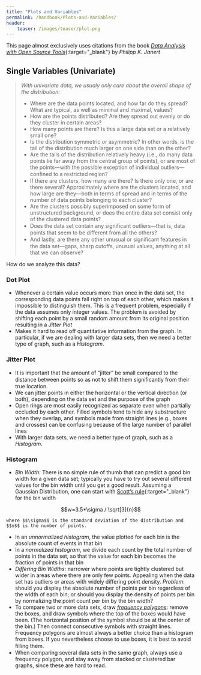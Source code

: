 ```yaml
---
title: "Plots and Variables"
permalink: /handbook/Plots-and-Variables/
header:
    teaser: /images/teaser/plot.png
---
```

This page almost exclusively uses citations from the book [*Data Analysis with Open Source Tools*](http://shop.oreilly.com/product/9780596802363.do){:target="_blank"} by *Philipp K. Janert*

## Single Variables (Univariate)

> *With univariate data, we usualy only care about the overall shape of the distribution:*
> - Where are the data points located, and how far do they spread? What are typical, as well as minimal and maximal, values? 
> - How are the points distributed? Are they spread out evenly or do they cluster in certain areas? 
> - How many points are there? Is this a large data set or a relatively small one? 
> - Is the distribution symmetric or asymmetric? In other words, is the tail of the distribution much larger on one side than on the other? 
> - Are the tails of the distribution relatively heavy (i.e., do many data points lie far away from the central group of points), or are most of the points—with the possible exception of individual outliers—conﬁned to a restricted region? 
> - If there are clusters, how many are there? Is there only one, or are there several? Approximately where are the clusters located, and how large are they—both in terms of spread and in terms of the number of data points belonging to each cluster? 
> - Are the clusters possibly superimposed on some form of unstructured background, or does the entire data set consist only of the clustered data points? 
> - Does the data set contain any signiﬁcant outliers—that is, data points that seem to be different from all the others? 
> - And lastly, are there any other unusual or signiﬁcant features in the data set—gaps, sharp cutoffs, unusual values, anything at all that we can observe?

How do we analyze this data?

### Dot Plot

- Whenever a certain value occurs more than once in the data set, the corresponding data points fall right on top of each other, which makes it impossible to distinguish them. This is a frequent problem, especially if the data assumes only integer values. The problem is avoided by shifting each point by a small random amount from its original position resulting in a *Jitter Plot*
- Makes it hard to read off quantitative information from the graph. In particular, if we are dealing with larger data sets, then we need a better type of graph, such as a *Histogram*.

### Jitter Plot

- It is important that the amount of “jitter” be small compared to the distance between points so as not to shift them signiﬁcantly from their true location.
- We can jitter points in either the horizontal or the vertical direction (or both), depending on the data set and the purpose of the graph
- Open rings are most easily recognized as separate even when partially occluded by each other. Filled symbols tend to hide any substructure when they overlap, and symbols made from straight lines (e.g., boxes and crosses) can be confusing because of the large number of parallel lines
- With larger data sets, we need a better type of graph, such as a *Histogram*.

### Histogram

- *Bin Width:* There is no simple rule of thumb that can predict a good bin width for a given data set; typically you have to try out several different values for the bin width until you get a good result. Assuming a Gaussian Distribution, one can start with [Scott’s rule](https://en.wikipedia.org/wiki/Histogram#Scott's_normal_reference_rule){:target="_blank"} for the bin width

$$w=3.5*\sigma / \sqrt[3]{n}$$ 

    where $$\sigma$$ is the standard deviation of the distribution and $$n$$ is the number of points.
- In an *unnormalized histogram*, the value plotted for each bin is the absolute count of events in that bin
- In a *normalized histogram*, we divide each count by the total number of points in the data set, so that the value for each bin becomes the fraction of points in that bin
- *Differing Bin Widths:* narrower where points are tightly clustered but wider in areas where there are only few points. Appealing when the data set has outliers or areas with widely differing point density. *Problem*: should you display the absolute number of points per bin regardless of the width of each bin; or should you display the density of points per bin by normalizing the point count per bin by the bin width?
- To compare two or more data sets, draw [*frequency polygons*](/images/handbook/frequency-polygons.jpg "source: cnx.org"): remove the boxes, and draw symbols where the top of the boxes would have been. (The horizontal position of the symbol should be at the center of the bin.) Then connect consecutive symbols with straight lines. Frequency polygons are almost always a better choice than a histogram from boxes. If you nevertheless choose to use boxes, it is best to avoid ﬁlling them.
- When comparing several data sets in the same graph, always use a frequency polygon, and stay away from stacked or clustered bar graphs, since these are hard to read.









